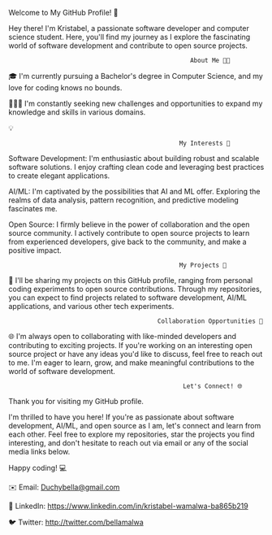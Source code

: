 Welcome to My GitHub Profile! 🚀

Hey there! I'm Kristabel, a passionate software developer and computer science student.
Here, you'll find my journey as I explore the fascinating world of software development and contribute to open source projects.


                                                      About Me 👩‍💻

🎓 I'm currently pursuing a Bachelor's degree in Computer Science, and my love for coding knows no bounds.

👷🏽‍♀️ I'm constantly seeking new challenges and opportunities to expand my knowledge and skills in various domains.

💡 


                                                   My Interests 🌟

Software Development: I'm enthusiastic about building robust and scalable software solutions. I enjoy crafting clean code and leveraging best practices to create elegant applications.

AI/ML: I'm captivated by the possibilities that AI and ML offer. Exploring the realms of data analysis, pattern recognition, and predictive modeling fascinates me.

Open Source: I firmly believe in the power of collaboration and the open source community. I actively contribute to open source projects to learn from experienced developers, give back to the community, and make a positive impact.

                                                   My Projects 💼


📂 I'll be sharing my projects on this GitHub profile, ranging from personal coding experiments to open source contributions. Through my repositories, you can expect to find projects related to software development, AI/ML applications, and various other tech experiments.

                                             Collaboration Opportunities 🤝

🌐 I'm always open to collaborating with like-minded developers and contributing to exciting projects. If you're working on an interesting open source project or have any ideas you'd like to discuss, feel free to reach out to me. I'm eager to learn, grow, and make meaningful contributions to the world of software development.

                                                    Let's Connect! 🌐

Thank you for visiting my GitHub profile. 

I'm thrilled to have you here! If you're as passionate about software development, AI/ML, and open source as I am, let's connect and learn from each other. Feel free to explore my repositories, star the projects you find interesting, and don't hesitate to reach out via email or any of the social media links below.

Happy coding! 💻

✉️ Email: Duchybella@gmail.com

💼 LinkedIn: https://www.linkedin.com/in/kristabel-wamalwa-ba865b219

🐦 Twitter: http://twitter.com/bellamalwa



